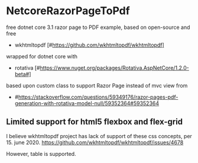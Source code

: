 # NetcoreRazorPageToPdf
free dotnet core 3.1 razor page to PDF example, based on open-source and free 

* wkhtmltopdf [#https://github.com/wkhtmltopdf/wkhtmltopdf]

wrapped for dotnet core with 

* rotativa [#https://www.nuget.org/packages/Rotativa.AspNetCore/1.2.0-beta#]

based upon custom class to support Razor Page instead of mvc view from

* #https://stackoverflow.com/questions/59349176/razor-pages-pdf-generation-with-rotativa-model-null/59352364#59352364

## Limited support for html5 flexbox and flex-grid
I believe wkhtmltopdf project has lack of support of these css concepts, per 15. june 2020.
https://github.com/wkhtmltopdf/wkhtmltopdf/issues/4678

However, table is supported.
